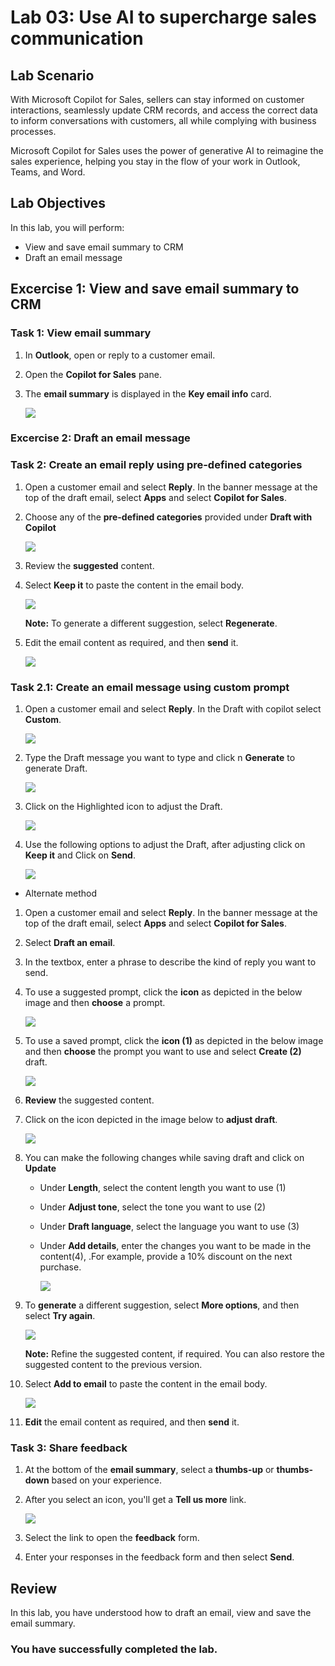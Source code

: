 # Lab 03: Use AI to supercharge sales communication 

## Lab Scenario

With Microsoft Copilot for Sales, sellers can stay informed on customer interactions, seamlessly update CRM records, and access the correct data to inform conversations with customers, all while complying with business processes.

Microsoft Copilot for Sales uses the power of generative AI to reimagine the sales experience, helping you stay in the flow of your work in Outlook, Teams, and Word.

## Lab Objectives

In this lab, you will perform:

- View and save email summary to CRM
- Draft an email message  

## Excercise 1: View and save email summary to CRM

### Task 1: View email summary

1. In **Outlook**, open or reply to a customer email.

1. Open the **Copilot for Sales** pane.

1. The **email summary** is displayed in the **Key email info** card.

   ![](../media/dy1.png)

### Excercise 2: Draft an email message  

### Task 2: Create an email reply using pre-defined categories

1. Open a customer email and select **Reply**. In the banner message at the top of the draft email, select **Apps** and select **Copilot for Sales**.

1. Choose any of the **pre-defined categories** provided under **Draft with Copilot**

   ![](../media/2-1.png)
   
1. Review the **suggested** content.
   
1. Select **Keep it** to paste the content in the email body.

   ![](../media/2-2.png)

      **Note:** To generate a different suggestion, select **Regenerate**.

1. Edit the email content as required, and then **send** it.

   ![](../media/2-3.png)

### Task 2.1: Create an email message using custom prompt

1. Open a customer email and select **Reply**. In the Draft with copilot select **Custom**.

      ![](../media/dyn31.png)

1. Type the Draft message you want to type and click n **Generate** to generate Draft.

      ![](../media/dyn23.png)

1. Click on the Highlighted icon to adjust the Draft.

      ![](../media/dyn24.png)

1. Use the following options to adjust the Draft, after adjusting click on **Keep it** and Click on **Send**.

      ![](../media/dyn25.png)

- Alternate method

1. Open a customer email and select **Reply**. In the banner message at the top of the draft email, select **Apps** and select **Copilot for Sales**.

1. Select **Draft an email**.

1. In the textbox, enter a phrase to describe the kind of reply you want to send.

1. To use a suggested prompt, click the **icon** as depicted in the below image and then **choose** a prompt.

   ![](../media/2-5-1.png)
   
1. To use a saved prompt, click the **icon (1)**  as depicted in the below image and then **choose** the prompt you want to use and select **Create  (2)** draft.

   ![](../media/2-4.png)

1. **Review** the suggested content.

1. Click on the icon depicted in the image below to **adjust draft**.

      ![](../media/adjust.png)

1. You can make the following changes while saving draft and click on **Update**

      - Under **Length**, select the content length you want to use (1)
      - Under **Adjust tone**, select the tone you want to use (2)
      - Under **Draft language**, select the language you want to use (3)
      - Under **Add details**, enter the changes you want to be made in the content(4), .For example, provide a 10% discount on the next purchase.

        ![](../media/3-1.png)

1. To **generate** a different suggestion, select **More options**, and then select **Try again**.

   ![](../media/2-5.png)
   
      **Note:** Refine the suggested content, if required. You can also restore the suggested content to the previous version.
   
1. Select **Add to email** to paste the content in the email body.

   ![](../media/2-6.png)

1. **Edit** the email content as required, and then **send** it.


### Task 3: Share feedback

1. At the bottom of the **email summary**, select a **thumbs-up** or **thumbs-down** based on your experience.

1. After you select an icon, you'll get a **Tell us more** link.

   ![](../media/dy4.png)

1. Select the link to open the **feedback** form.

1. Enter your responses in the feedback form and then select **Send**.

## Review

In this lab, you have understood how to draft an email, view and save the email summary.

### You have successfully completed the lab.

